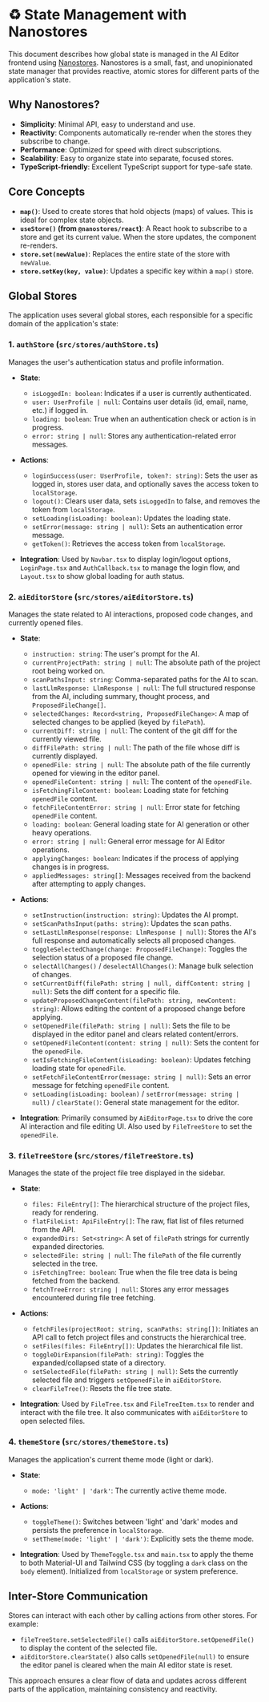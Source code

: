 # ♻️ State Management with Nanostores

This document describes how global state is managed in the AI Editor frontend using [Nanostores](https://nanostores.github.io/). Nanostores is a small, fast, and unopinionated state manager that provides reactive, atomic stores for different parts of the application's state.

## Why Nanostores?

- **Simplicity**: Minimal API, easy to understand and use.
- **Reactivity**: Components automatically re-render when the stores they subscribe to change.
- **Performance**: Optimized for speed with direct subscriptions.
- **Scalability**: Easy to organize state into separate, focused stores.
- **TypeScript-friendly**: Excellent TypeScript support for type-safe state.

## Core Concepts

- **`map()`**: Used to create stores that hold objects (maps) of values. This is ideal for complex state objects.
- **`useStore()` (from `@nanostores/react`)**: A React hook to subscribe to a store and get its current value. When the store updates, the component re-renders.
- **`store.set(newValue)`**: Replaces the entire state of the store with `newValue`.
- **`store.setKey(key, value)`**: Updates a specific key within a `map()` store.

## Global Stores

The application uses several global stores, each responsible for a specific domain of the application's state:

### 1. `authStore` (`src/stores/authStore.ts`)

Manages the user's authentication status and profile information.

- **State**:
  - `isLoggedIn: boolean`: Indicates if a user is currently authenticated.
  - `user: UserProfile | null`: Contains user details (id, email, name, etc.) if logged in.
  - `loading: boolean`: True when an authentication check or action is in progress.
  - `error: string | null`: Stores any authentication-related error messages.

- **Actions**:
  - `loginSuccess(user: UserProfile, token?: string)`: Sets the user as logged in, stores user data, and optionally saves the access token to `localStorage`.
  - `logout()`: Clears user data, sets `isLoggedIn` to false, and removes the token from `localStorage`.
  - `setLoading(isLoading: boolean)`: Updates the loading state.
  - `setError(message: string | null)`: Sets an authentication error message.
  - `getToken()`: Retrieves the access token from `localStorage`.

- **Integration**: Used by `Navbar.tsx` to display login/logout options, `LoginPage.tsx` and `AuthCallback.tsx` to manage the login flow, and `Layout.tsx` to show global loading for auth status.

### 2. `aiEditorStore` (`src/stores/aiEditorStore.ts`)

Manages the state related to AI interactions, proposed code changes, and currently opened files.

- **State**:
  - `instruction: string`: The user's prompt for the AI.
  - `currentProjectPath: string | null`: The absolute path of the project root being worked on.
  - `scanPathsInput: string`: Comma-separated paths for the AI to scan.
  - `lastLlmResponse: LlmResponse | null`: The full structured response from the AI, including summary, thought process, and `ProposedFileChange[]`.
  - `selectedChanges: Record<string, ProposedFileChange>`: A map of selected changes to be applied (keyed by `filePath`).
  - `currentDiff: string | null`: The content of the git diff for the currently viewed file.
  - `diffFilePath: string | null`: The path of the file whose diff is currently displayed.
  - `openedFile: string | null`: The absolute path of the file currently opened for viewing in the editor panel.
  - `openedFileContent: string | null`: The content of the `openedFile`.
  - `isFetchingFileContent: boolean`: Loading state for fetching `openedFile` content.
  - `fetchFileContentError: string | null`: Error state for fetching `openedFile` content.
  - `loading: boolean`: General loading state for AI generation or other heavy operations.
  - `error: string | null`: General error message for AI Editor operations.
  - `applyingChanges: boolean`: Indicates if the process of applying changes is in progress.
  - `appliedMessages: string[]`: Messages received from the backend after attempting to apply changes.

- **Actions**:
  - `setInstruction(instruction: string)`: Updates the AI prompt.
  - `setScanPathsInput(paths: string)`: Updates the scan paths.
  - `setLastLlmResponse(response: LlmResponse | null)`: Stores the AI's full response and automatically selects all proposed changes.
  - `toggleSelectedChange(change: ProposedFileChange)`: Toggles the selection status of a proposed file change.
  - `selectAllChanges()` / `deselectAllChanges()`: Manage bulk selection of changes.
  - `setCurrentDiff(filePath: string | null, diffContent: string | null)`: Sets the diff content for a specific file.
  - `updateProposedChangeContent(filePath: string, newContent: string)`: Allows editing the content of a proposed change before applying.
  - `setOpenedFile(filePath: string | null)`: Sets the file to be displayed in the editor panel and clears related content/errors.
  - `setOpenedFileContent(content: string | null)`: Sets the content for the `openedFile`.
  - `setIsFetchingFileContent(isLoading: boolean)`: Updates fetching loading state for `openedFile`.
  - `setFetchFileContentError(message: string | null)`: Sets an error message for fetching `openedFile` content.
  - `setLoading(isLoading: boolean)` / `setError(message: string | null)` / `clearState()`: General state management for the editor.

- **Integration**: Primarily consumed by `AiEditorPage.tsx` to drive the core AI interaction and file editing UI. Also used by `FileTreeStore` to set the `openedFile`.

### 3. `fileTreeStore` (`src/stores/fileTreeStore.ts`)

Manages the state of the project file tree displayed in the sidebar.

- **State**:
  - `files: FileEntry[]`: The hierarchical structure of the project files, ready for rendering.
  - `flatFileList: ApiFileEntry[]`: The raw, flat list of files returned from the API.
  - `expandedDirs: Set<string>`: A set of `filePath` strings for currently expanded directories.
  - `selectedFile: string | null`: The `filePath` of the file currently selected in the tree.
  - `isFetchingTree: boolean`: True when the file tree data is being fetched from the backend.
  - `fetchTreeError: string | null`: Stores any error messages encountered during file tree fetching.

- **Actions**:
  - `fetchFiles(projectRoot: string, scanPaths: string[])`: Initiates an API call to fetch project files and constructs the hierarchical tree.
  - `setFiles(files: FileEntry[])`: Updates the hierarchical file list.
  - `toggleDirExpansion(filePath: string)`: Toggles the expanded/collapsed state of a directory.
  - `setSelectedFile(filePath: string | null)`: Sets the currently selected file and triggers `setOpenedFile` in `aiEditorStore`.
  - `clearFileTree()`: Resets the file tree state.

- **Integration**: Used by `FileTree.tsx` and `FileTreeItem.tsx` to render and interact with the file tree. It also communicates with `aiEditorStore` to open selected files.

### 4. `themeStore` (`src/stores/themeStore.ts`)

Manages the application's current theme mode (light or dark).

- **State**:
  - `mode: 'light' | 'dark'`: The currently active theme mode.

- **Actions**:
  - `toggleTheme()`: Switches between 'light' and 'dark' modes and persists the preference in `localStorage`.
  - `setTheme(mode: 'light' | 'dark')`: Explicitly sets the theme mode.

- **Integration**: Used by `ThemeToggle.tsx` and `main.tsx` to apply the theme to both Material-UI and Tailwind CSS (by toggling a `dark` class on the `body` element). Initialized from `localStorage` or system preference.

## Inter-Store Communication

Stores can interact with each other by calling actions from other stores. For example:

- `fileTreeStore.setSelectedFile()` calls `aiEditorStore.setOpenedFile()` to display the content of the selected file.
- `aiEditorStore.clearState()` also calls `setOpenedFile(null)` to ensure the editor panel is cleared when the main AI editor state is reset.

This approach ensures a clear flow of data and updates across different parts of the application, maintaining consistency and reactivity.
